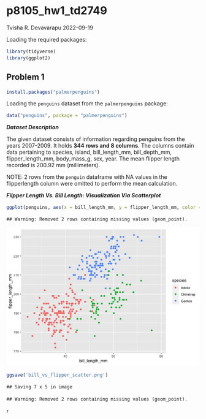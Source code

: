 p8105_hw1_td2749
================
Tvisha R. Devavarapu
2022-09-19

Loading the required packages:

``` r
library(tidyverse)
library(ggplot2)
```

## Problem 1

``` r
install.packages("palmerpenguins")
```

Loading the `penguins` dataset from the `palmerpenguins` package:

``` r
data("penguins", package = "palmerpenguins")
```

***Dataset Description***

The given dataset consists of information regarding penguins from the
years 2007-2009. It holds **344 rows and 8 columns**. The columns
contain data pertaining to species, island, bill_length_mm,
bill_depth_mm, flipper_length_mm, body_mass_g, sex, year. The mean
flipper length recorded is 200.92 mm (millimeters).

NOTE: 2 rows from the `penguin` dataframe with NA values in the
flipperlength column were omitted to perform the mean calculation.

***Filpper Length Vs. Bill Length: Visualization Via Scatterplot***

``` r
ggplot(penguins, aes(x = bill_length_mm, y = flipper_length_mm, color = species)) + geom_point()
```

    ## Warning: Removed 2 rows containing missing values (geom_point).

![](p8105_hw1_td2749_files/figure-gfm/P1_scatterplot-1.png)<!-- -->

``` r
ggsave('bill_vs_flipper_scatter.png')
```

    ## Saving 7 x 5 in image

    ## Warning: Removed 2 rows containing missing values (geom_point).

`r`
